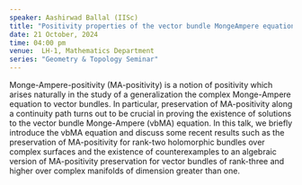 ```yaml
---
speaker: Aashirwad Ballal (IISc)
title: "Positivity properties of the vector bundle MongeAmpere equation"
date: 21 October, 2024
time: 04:00 pm
venue:  LH-1, Mathematics Department 
series: "Geometry & Topology Seminar"
---
```


Monge-Ampere-positivity (MA-positivity) is a notion of positivity which arises naturally in the study of a generalization the complex 
Monge-Ampere equation to vector bundles. In particular, preservation of MA-positivity along a continuity path turns out to be crucial in 
proving the existence of solutions to the vector bundle Monge-Ampere (vbMA) equation. In this talk, we briefly introduce the vbMA equation
and discuss some recent results such as the preservation of MA-positivity for rank-two holomorphic bundles over complex surfaces and 
the existence of counterexamples to an algebraic version of MA-positivity preservation for vector bundles of rank-three and higher over 
complex manifolds of dimension greater than one.

